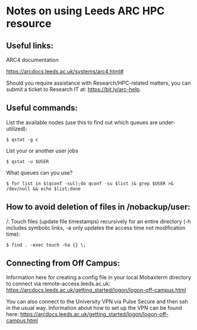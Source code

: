 # Notes on using Leeds ARC HPC resource

## Useful links:

ARC4 documentation

https://arcdocs.leeds.ac.uk/systems/arc4.html#

Should you require assistance with Research/HPC-related matters, you can submit a ticket to Research IT at: https://bit.ly/arc-help.

## Useful commands:

List the available nodes (use this to find out which queues are under-utilized):
```
$ qstat -g c
```
List your or another user jobs
```
$ qstat -u $USER
```
What queues can you use?
```
$ for list in $(qconf -sul);do qconf -su $list |& grep $USER >& /dev/null && echo $list;done
```

## How to avoid deletion of files in /nobackup/user:
/:
Touch files (update file timestamps) recursively for an entire directory (-h includes symbolic links, -a only updates the access time not modification time):
```
$ find . -exec touch -ha {} \;
```

## Connecting from Off Campus:

Information here for creating a config file in your local Mobaxterm directory to connect via remote-access.leeds.ac.uk:
https://arcdocs.leeds.ac.uk/getting_started/logon/logon-off-campus.html

You can also connect to the University VPN via Pulse Secure and then ssh in the usual way. Information about how to set up the VPN can be found here:
https://arcdocs.leeds.ac.uk/getting_started/logon/logon-off-campus.html
